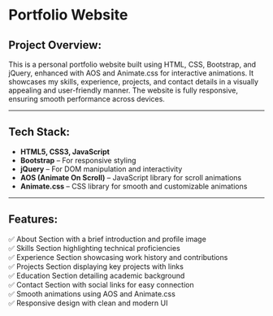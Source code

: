 # Portfolio Website

## **Project Overview:**  
This is a personal portfolio website built using HTML, CSS, Bootstrap, and jQuery, enhanced with AOS and Animate.css for interactive animations. It showcases my skills, experience, projects, and contact details in a visually appealing and user-friendly manner. The website is fully responsive, ensuring smooth performance across devices.

---

## **Tech Stack:**  
- **HTML5, CSS3, JavaScript**  
- **Bootstrap** – For responsive styling  
- **jQuery** – For DOM manipulation and interactivity  
- **AOS (Animate On Scroll)** – JavaScript library for scroll animations  
- **Animate.css** – CSS library for smooth and customizable animations

---

## **Features:**  
✅ About Section with a brief introduction and profile image  
✅ Skills Section highlighting technical proficiencies  
✅ Experience Section showcasing work history and contributions  
✅ Projects Section displaying key projects with links  
✅ Education Section detailing academic background  
✅ Contact Section with social links for easy connection  
✅ Smooth animations using AOS and Animate.css  
✅ Responsive design with clean and modern UI  

